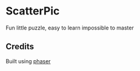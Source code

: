 # ScatterPic
Fun little puzzle, easy to learn impossible to master

## Credits
Built using [phaser](http://www.phaser.com)
